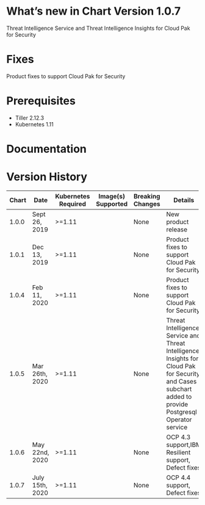 
# What’s new in Chart Version 1.0.7
Threat Intelligence Service and Threat Intelligence Insights for Cloud Pak for Security


# Fixes
Product fixes to support Cloud Pak for Security

# Prerequisites
* Tiller 2.12.3
* Kubernetes 1.11

# Documentation


# Version History
| Chart | Date | Kubernetes Required | Image(s) Supported | Breaking Changes | Details |
| ----- | ---- | ------------ | ------------------ | ---------------- | ------- |
| 1.0.0 | Sept 26, 2019|  >=1.11 | | None  | New product release |
| 1.0.1| Dec 13, 2019|  >=1.11 | | None  |Product fixes to support Cloud Pak for Security|
| 1.0.4| Feb 11, 2020|  >=1.11 | | None  |Product fixes to support Cloud Pak for Security|
| 1.0.5| Mar 26th, 2020|  >=1.11 | | None  |Threat Intelligence Service and Threat Intelligence Insights for Cloud Pak for Security and Cases subchart added to provide Postgresql Operator service|
| 1.0.6| May 22nd, 2020|  >=1.11 | | None  | OCP 4.3 support,IBM Resilient support, Defect fixes|
| 1.0.7| July 15th, 2020|  >=1.11 | | None  | OCP 4.4 support, Defect fixes|
